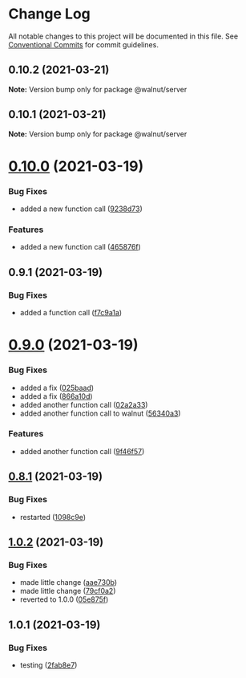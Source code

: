 # Change Log

All notable changes to this project will be documented in this file.
See [Conventional Commits](https://conventionalcommits.org) for commit guidelines.

## 0.10.2 (2021-03-21)

**Note:** Version bump only for package @walnut/server





## 0.10.1 (2021-03-21)

**Note:** Version bump only for package @walnut/server





# [0.10.0](https://github.com/gasser707/lernaTest/compare/@walnut/server@0.9.1...@walnut/server@0.10.0) (2021-03-19)


### Bug Fixes

* added a new function call ([9238d73](https://github.com/gasser707/lernaTest/commit/9238d73dad15ff64bfe6df0efeacd5188dc54f67))


### Features

* added a new function call ([465876f](https://github.com/gasser707/lernaTest/commit/465876fbf56f40a453cd2c0d53a0c500ec111f04))





## 0.9.1 (2021-03-19)


### Bug Fixes

* added a function call ([f7c9a1a](https://github.com/gasser707/lernaTest/commit/f7c9a1a5f2f77ebb56249ee5917ab249624c9213))





# [0.9.0](https://github.com/gasser707/lernaTest/compare/@walnut/server@0.8.1...@walnut/server@0.9.0) (2021-03-19)


### Bug Fixes

* added a fix ([025baad](https://github.com/gasser707/lernaTest/commit/025baadfb92c8282ab657b73dd27bd4999d41585))
* added a fix ([866a10d](https://github.com/gasser707/lernaTest/commit/866a10ddf3b56bc9b8cb4b7fe2d69cab7294c926))
* added another function call ([02a2a33](https://github.com/gasser707/lernaTest/commit/02a2a335720946911b8f9fc986228cf512f6aa10))
* added another function call to walnut ([56340a3](https://github.com/gasser707/lernaTest/commit/56340a3375c59c9c223a06ba95a8f672a01ea47c))


### Features

* added another function call ([9f46f57](https://github.com/gasser707/lernaTest/commit/9f46f5789d8dbb0b7c3f01e92fca370eb8bdd610))






## [0.8.1](https://github.com/gasser707/lernaTest/compare/@walnut/server@1.0.2...@walnut/server@0.8.1) (2021-03-19)


### Bug Fixes

* restarted ([1098c9e](https://github.com/gasser707/lernaTest/commit/1098c9e45f8579758becdef4923eb6261bd59663))





## [1.0.2](https://github.com/gasser707/lernaTest/compare/@walnut/server@1.0.1...@walnut/server@1.0.2) (2021-03-19)


### Bug Fixes

* made little change ([aae730b](https://github.com/gasser707/lernaTest/commit/aae730b156f9b7489b9a2bd67f328a6e03d5bfba))
* made little change ([79cf0a2](https://github.com/gasser707/lernaTest/commit/79cf0a222ecc966bd96fca312837d8ee45b0c694))
* reverted to 1.0.0 ([05e875f](https://github.com/gasser707/lernaTest/commit/05e875fccff449203c5a3e956fb1ea1b38945135))





## 1.0.1 (2021-03-19)


### Bug Fixes

* testing ([2fab8e7](https://github.com/gasser707/lernaTest/commit/2fab8e7451c291c4f4be1b5308b9f0a9dbc48067))

